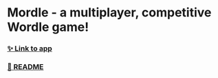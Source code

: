 # Mordle - a multiplayer, competitive Wordle game!
 
### [✨ Link to app](https://mordle-cow.vercel.app/)
### [📖 README](https://fifth-ixora-209.notion.site/README-f37ca1aec5c34264a35b405ab75a62d2)